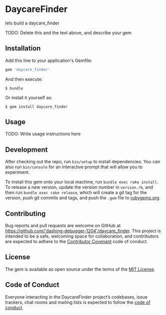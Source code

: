 # DaycareFinder

lets build a daycare_finder

TODO: Delete this and the text above, and describe your gem

## Installation

Add this line to your application's Gemfile:

```ruby
gem 'daycare_finder'
```

And then execute:

    $ bundle

Or install it yourself as:

    $ gem install daycare_finder

## Usage

TODO: Write usage instructions here

## Development

After checking out the repo, run `bin/setup` to install dependencies. You can also run `bin/console` for an interactive prompt that will allow you to experiment.

To install this gem onto your local machine, run `bundle exec rake install`. To release a new version, update the version number in `version.rb`, and then run `bundle exec rake release`, which will create a git tag for the version, push git commits and tags, and push the `.gem` file to [rubygems.org](https://rubygems.org).

## Contributing

Bug reports and pull requests are welcome on GitHub at https://github.com/'dashing-debugger-1204'/daycare_finder. This project is intended to be a safe, welcoming space for collaboration, and contributors are expected to adhere to the [Contributor Covenant](http://contributor-covenant.org) code of conduct.

## License

The gem is available as open source under the terms of the [MIT License](https://opensource.org/licenses/MIT).

## Code of Conduct

Everyone interacting in the DaycareFinder project’s codebases, issue trackers, chat rooms and mailing lists is expected to follow the [code of conduct](https://github.com/'dashing-debugger-1204'/daycare_finder/blob/master/CODE_OF_CONDUCT.md).
